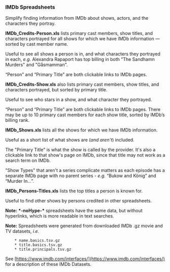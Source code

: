 ### IMDb Spreadsheets

Simplify finding information from IMDb about shows, actors, and the characters
they portray.

**IMDb_Credits-Person.xls** lists primary cast members, show titles, and
characters portrayed for all shows for which we have IMDb information — sorted
by cast member name.

Useful to see all shows a person is in, and what characters they portrayed in
each, *e.g.* Alexandra Rapaport has top billing in both "The Sandhamn Murders"
and "Gåsmamman".

“Person” and “Primary Title” are both clickable links to IMDb pages.

**IMDb_Credits-Show.xls** also lists primary cast members, show titles, and
characters portrayed, but sorted by primary title.

Useful to see who stars in a show, and what character they portrayed.

“Person” and “Primary Title” are both clickable links to IMDb pages. There may
be up to 10 primary cast members for each show title, sorted by IMDb’s billing
rank.

**IMDb_Shows.xls** lists all the shows for which we have IMDb information.

Useful as a short list of what shows are (*and aren't*) included.

The "Primary Title" is what the show is called by the provider. It's also a
clickable link to that show's page on IMDb, since that title may not work as a
search term on IMDb.

"Show Types" that aren't a series complicate matters as each episode has a
separate IMDb page with no parent series - *e.g.* “Bukow and König” and “Murder
In…”.

**IMDb_Persons-Titles.xls** lists the top titles a person is known for.

Useful to find other shows by persons credited in other spreadsheets.

**Note:** **\*-noHype-\*** spreadsheets have the same data, but without hyperlinks,
which is more readable in text searches.

**Note:** Spreadsheets were generated from downloaded IMDb .gz movie and TV
datasets, *i.e.*

		* name.basics.tsv.gz
		* title.basics.tsv.gz
		* title.principals.tsv.gz

See [https://www.imdb.com/interfaces/](https://www.imdb.com/interfaces/) for a
description of these IMDb Datasets.

